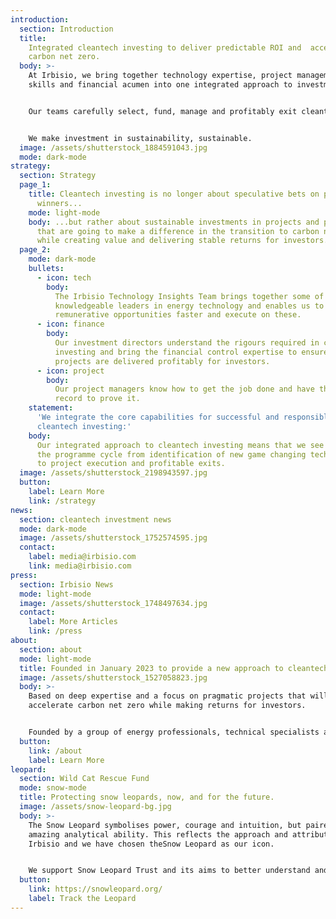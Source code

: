 ```yaml
---
introduction:
  section: Introduction
  title:
    Integrated cleantech investing to deliver predictable ROI and  accelerate
    carbon net zero.
  body: >-
    At Irbisio, we bring together technology expertise, project management
    skills and financial acumen into one integrated approach to investment.


    Our teams carefully select, fund, manage and profitably exit cleantech investment opportunities. 


    We make investment in sustainability, sustainable.
  image: /assets/shutterstock_1884591043.jpg
  mode: dark-mode
strategy:
  section: Strategy
  page_1:
    title: Cleantech investing is no longer about speculative bets on possible
      winners...
    mode: light-mode
    body: ...but rather about sustainable investments in projects and programmes
      that are going to make a difference in the transition to carbon net zero,
      while creating value and delivering stable returns for investors.
  page_2:
    mode: dark-mode
    bullets:
      - icon: tech
        body:
          The Irbisio Technology Insights Team brings together some of the most
          knowledgeable leaders in energy technology and enables us to identify
          remunerative opportunities faster and execute on these.
      - icon: finance
        body:
          Our investment directors understand the rigours required in cleantech
          investing and bring the financial control expertise to ensure that
          projects are delivered profitably for investors.
      - icon: project
        body:
          Our project managers know how to get the job done and have the track
          record to prove it.
    statement:
      'We integrate the core capabilities for successful and responsible
      cleantech investing:'
    body:
      Our integrated approach to cleantech investing means that we see through
      the programme cycle from identification of new game changing technologies
      to project execution and profitable exits.
  image: /assets/shutterstock_2198943597.jpg
  button:
    label: Learn More
    link: /strategy
news:
  section: cleantech investment news
  mode: dark-mode
  image: /assets/shutterstock_1752574595.jpg
  contact:
    label: media@irbisio.com
    link: media@irbisio.com
press:
  section: Irbisio News
  mode: light-mode
  image: /assets/shutterstock_1748497634.jpg
  contact:
    label: More Articles
    link: /press
about:
  section: about
  mode: light-mode
  title: Founded in January 2023 to provide a new approach to cleantech investing.
  image: /assets/shutterstock_1527058823.jpg
  body: >-
    Based on deep expertise and a focus on pragmatic projects that will
    accelerate carbon net zero while making returns for investors.


    Founded by a group of energy professionals, technical specialists and investment experts, Irbisio operates across Western Europe. Initial projects teams will focus on opportunities in areas such as carbon reduction, water management and alternative energy, with all investment programmes compliant with the United Nations Sustainable Development Goals.
  button:
    link: /about
    label: Learn More
leopard:
  section: Wild Cat Rescue Fund
  mode: snow-mode
  title: Protecting snow leopards, now, and for the future.
  image: /assets/snow-leopard-bg.jpg
  body: >-
    The Snow Leopard symbolises power, courage and intuition, but paired with an
    amazing analytical ability. This reflects the approach and attributes of
    Irbisio and we have chosen theSnow Leopard as our icon.


    We support Snow Leopard Trust and its aims to better understand and protect this endangered species in partnership with communities that share its habitat.
  button:
    link: https://snowleopard.org/
    label: Track the Leopard
---
```

